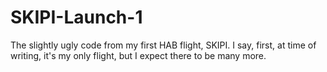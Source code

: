 # SKIPI-Launch-1
The slightly ugly code from my first HAB flight, SKIPI. I say, first, at time of writing, it's my only flight, but I expect there to be many more.
